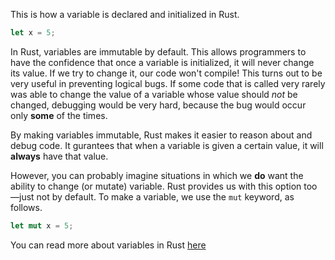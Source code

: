 This is how a variable is declared and initialized in Rust.

```rust
let x = 5;
```
In Rust, variables are immutable by default. This allows programmers to have the
confidence that once a variable is initialized, it will never change its value.
If we try to change it, our code won't compile! This turns out to be very useful
in preventing logical bugs. If some code that is called very rarely was able to
change the value of a variable whose value should *not* be changed, debugging
would be very hard, because the bug would occur only **some** of the times.

By making variables immutable, Rust makes it easier to reason about and debug
code. It gurantees that when a variable is given a certain value, it will
**always** have that value.

However, you can probably imagine situations in which we **do** want the ability
to change (or mutate) variable. Rust provides us with this option too&mdash;just
not by default. To make a variable, we use the `mut` keyword, as follows.

```rust
let mut x = 5;
```
You can read more about variables in Rust
[here](https://doc.rust-lang.org/book/second-edition/ch03-01-variables-and-mutability.html#differences-between-variables-and-constants)
